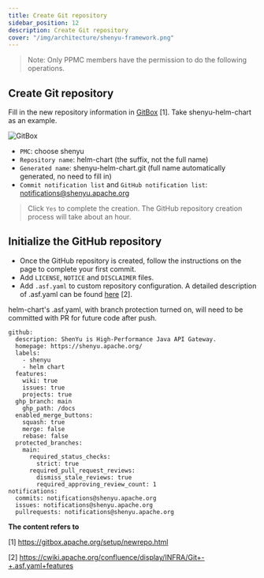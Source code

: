 ```yaml
---
title: Create Git repository
sidebar_position: 12
description: Create Git repository
cover: "/img/architecture/shenyu-framework.png"
---
```


> Note: Only PPMC members have the permission to do the following operations.

## Create Git repository

Fill in the new repository information in [GitBox](https://gitbox.apache.org/setup/newrepo.html) [1]. Take shenyu-helm-chart as an example.

![GitBox](/img/community/create_repo.png)

* `PMC`: choose shenyu
* `Repository name`: helm-chart (the suffix, not the full name)
* `Generated name`: shenyu-helm-chart.git (full name automatically generated, no need to fill in)
* `Commit notification list` and `GitHub notification list`: notifications@shenyu.apache.org

> Click `Yes` to complete the creation. The GitHub repository creation process will take about an hour.

## Initialize the GitHub repository

* Once the GitHub repository is created, follow the instructions on the page to complete your first commit.
* Add `LICENSE`, `NOTICE` and `DISCLAIMER` files.
* Add `.asf.yaml` to custom repository configuration. A detailed description of .asf.yaml can be found [here](https://cwiki.apache.org/confluence/display/INFRA/Git+-+.asf.yaml+features) [2].

helm-chart's .asf.yaml, with branch protection turned on, will need to be committed with PR for future code after push.

```
github:
  description: ShenYu is High-Performance Java API Gateway.
  homepage: https://shenyu.apache.org/
  labels:
    - shenyu
    - helm chart
  features:
    wiki: true
    issues: true
    projects: true
  ghp_branch: main
    ghp_path: /docs
  enabled_merge_buttons:
    squash: true
    merge: false
    rebase: false
  protected_branches:
    main:
      required_status_checks:
        strict: true
      required_pull_request_reviews:
        dismiss_stale_reviews: true
        required_approving_review_count: 1
notifications:
  commits: notifications@shenyu.apache.org
  issues: notifications@shenyu.apache.org
  pullrequests: notifications@shenyu.apache.org
```

**The content refers to**

[1] https://gitbox.apache.org/setup/newrepo.html

[2] https://cwiki.apache.org/confluence/display/INFRA/Git+-+.asf.yaml+features

